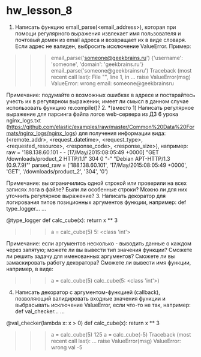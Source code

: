 # hw_lesson_8
1. Написать функцию email_parse(<email_address>), которая при помощи регулярного выражения извлекает имя пользователя и почтовый домен из email адреса и возвращает их в виде словаря. Если адрес не валиден, выбросить исключение ValueError. Пример:
>>> email_parse('someone@geekbrains.ru')
{'username': 'someone', 'domain': 'geekbrains.ru'}
>>> email_parse('someone@geekbrainsru')
Traceback (most recent call last):
  File "<stdin>", line 1, in <module>
  ...
    raise ValueError(msg)
ValueError: wrong email: someone@geekbrainsru


Примечание: подумайте о возможных ошибках в адресе и постарайтесь учесть их в регулярном выражении; имеет ли смысл в данном случае использовать функцию re.compile()?
2. *(вместо 1) Написать регулярное выражение для парсинга файла логов web-сервера из ДЗ 6 урока nginx_logs.txt
(https://github.com/elastic/examples/raw/master/Common%20Data%20Formats/nginx_logs/nginx_logs) для получения информации вида: (<remote_addr>, <request_datetime>, <request_type>, <requested_resource>, <response_code>, <response_size>), например:
raw = '188.138.60.101 - - [17/May/2015:08:05:49 +0000] "GET /downloads/product_2 HTTP/1.1" 304 0 "-" "Debian APT-HTTP/1.3 (0.9.7.9)"'
parsed_raw = ('188.138.60.101', '17/May/2015:08:05:49 +0000', 'GET', '/downloads/product_2', '304', '0')


Примечание: вы ограничились одной строкой или проверили на всех записях лога в файле? Были ли особенные строки? Можно ли для них уточнить регулярное выражение?
3. Написать декоратор для логирования типов позиционных аргументов функции, например:
def type_logger...
    ...


@type_logger
def calc_cube(x):
   return x ** 3


>>> a = calc_cube(5)
5: <class 'int'>


Примечание: если аргументов несколько - выводить данные о каждом через запятую; можете ли вы вывести тип значения функции? Сможете ли решить задачу для именованных аргументов? Сможете ли вы замаскировать работу декоратора? Сможете ли вывести имя функции, например, в виде:
>>> a = calc_cube(5)
calc_cube(5: <class 'int'>)


4. Написать декоратор с аргументом-функцией (callback), позволяющий валидировать входные значения функции и выбрасывать исключение ValueError, если что-то не так, например:
def val_checker...
    ...


@val_checker(lambda x: x > 0)
def calc_cube(x):
   return x ** 3


>>> a = calc_cube(5)
125
>>> a = calc_cube(-5)
Traceback (most recent call last):
  ...
    raise ValueError(msg)
ValueError: wrong val -5

